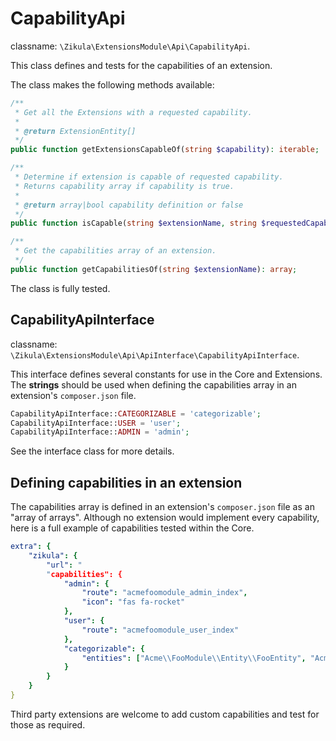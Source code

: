 # CapabilityApi

classname: `\Zikula\ExtensionsModule\Api\CapabilityApi`.

This class defines and tests for the capabilities of an extension.

The class makes the following methods available:

```php
/**
 * Get all the Extensions with a requested capability.
 *
 * @return ExtensionEntity[]
 */
public function getExtensionsCapableOf(string $capability): iterable;

/**
 * Determine if extension is capable of requested capability.
 * Returns capability array if capability is true.
 *
 * @return array|bool capability definition or false
 */
public function isCapable(string $extensionName, string $requestedCapability);

/**
 * Get the capabilities array of an extension.
 */
public function getCapabilitiesOf(string $extensionName): array;
```

The class is fully tested.

## CapabilityApiInterface

classname: `\Zikula\ExtensionsModule\Api\ApiInterface\CapabilityApiInterface`.

This interface defines several constants for use in the Core and Extensions. The **strings** should be used
when defining the capabilities array in an extension's `composer.json` file.

```php
CapabilityApiInterface::CATEGORIZABLE = 'categorizable';
CapabilityApiInterface::USER = 'user';
CapabilityApiInterface::ADMIN = 'admin';
```

See the interface class for more details.

## Defining capabilities in an extension

The capabilities array is defined in an extension's `composer.json` file as an "array of arrays".
Although no extension would implement every capability, here is a full example of capabilities tested within the Core.

```yaml
extra": {
    "zikula": {
        "url": "
        "capabilities": {
            "admin": {
                "route": "acmefoomodule_admin_index",
                "icon": "fas fa-rocket"
            },
            "user": {
                "route": "acmefoomodule_user_index"
            },
            "categorizable": {
                "entities": ["Acme\\FooModule\\Entity\\FooEntity", "Acme\\FooModule\\Entity\\BarEntity"]
            }
        }
    }
}
```

Third party extensions are welcome to add custom capabilities and test for those as required.
